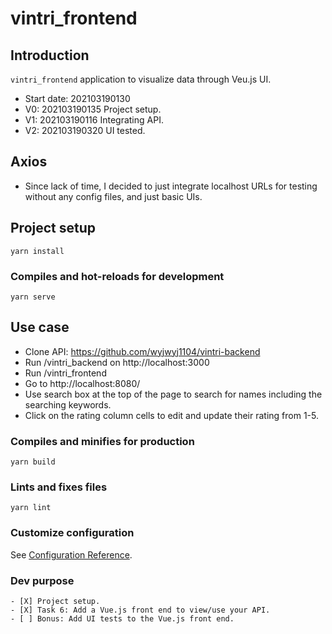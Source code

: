 # vintri_frontend

## Introduction

`vintri_frontend` application to visualize data through Veu.js UI.
* Start date: 202103190130
* V0: 202103190135 Project setup.
* V1: 202103190116 Integrating API.
* V2: 202103190320 UI tested.

## Axios
* Since lack of time, I decided to just integrate localhost URLs for testing without any config files, and just basic UIs.


## Project setup
```
yarn install
```

### Compiles and hot-reloads for development
```
yarn serve
```

## Use case
* Clone API: https://github.com/wyjwyj1104/vintri-backend
* Run /vintri_backend on http://localhost:3000
* Run /vintri_frontend
* Go to http://localhost:8080/
* Use search box at the top of the page to search for names including the searching keywords.
* Click on the rating column cells to edit and update their rating from 1-5.

### Compiles and minifies for production
```
yarn build
```

### Lints and fixes files
```
yarn lint
```

### Customize configuration
See [Configuration Reference](https://cli.vuejs.org/config/).


### Dev purpose

```.todo
- [X] Project setup.
- [X] Task 6: Add a Vue.js front end to view/use your API.
- [ ] Bonus: Add UI tests to the Vue.js front end.
```
